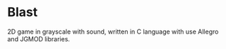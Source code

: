 # Blast
2D game in grayscale with sound, written in C language with use Allegro and JGMOD libraries.
